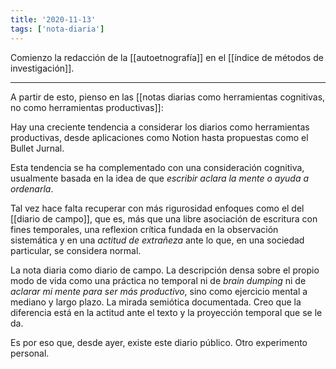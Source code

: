 ```yaml
---
title: '2020-11-13'
tags: ['nota-diaria']
---
```


Comienzo la redacción de la [[autoetnografía]] en el [[índice de métodos de investigación]].

---
A partir de esto, pienso en las [[notas diarias como herramientas cognitivas, no como herramientas productivas]]:

Hay una creciente tendencia a considerar los diarios como herramientas productivas, desde aplicaciones como Notion hasta propuestas como el Bullet Jurnal.

Esta tendencia se ha complementado con una consideración cognitiva, usualmente basada en la idea de que *escribir aclara la mente o ayuda a ordenarla*.

Tal vez hace falta recuperar con más rigurosidad enfoques como el del [[diario de campo]], que es, más que una libre asociación de escritura con fines temporales, una reflexion crítica fundada en la observación sistemática y en una *actitud de extrañeza* ante lo que, en una sociedad particular, se considera normal.

La nota diaria como diario de campo. La descripción densa sobre el propio modo de vida como una práctica no temporal ni de *brain dumping* ni de *aclarar mi mente para ser más productivo*, sino como ejercicio mental a mediano y largo plazo. La mirada semiótica documentada. Creo que la diferencia está en la actitud ante el texto y la proyección temporal que se le da.

Es por eso que, desde ayer, existe este diario público. Otro experimento personal.
